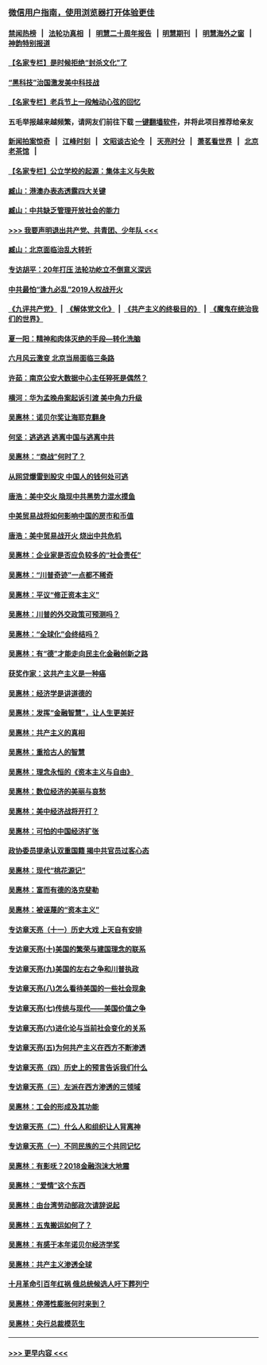 ### [微信用户指南，使用浏览器打开体验更佳](https://github.com/gfw-breaker/banned-news1/blob/master/indexes/wechat-guide.md?t=0)
#### [禁闻热榜](热点新闻.md?t=0)  &nbsp;&nbsp;|&nbsp;&nbsp; [法轮功真相](https://github.com/gfw-breaker/truth/blob/master/README.md?t=0) &nbsp;&nbsp;|&nbsp;&nbsp; [明慧二十周年报告](https://github.com/gfw-breaker/mh-reports/blob/master/README.md?t=0) &nbsp;&nbsp;|&nbsp;&nbsp;[明慧期刊](https://github.com/gfw-breaker/mh-qikan) &nbsp;&nbsp;|&nbsp;&nbsp; [明慧海外之窗](https://github.com/gfw-breaker/mh-news/blob/master/README.md?t=0) &nbsp;&nbsp;|&nbsp;&nbsp; [神韵特别报道](https://github.com/gfw-breaker/mh-news/blob/master/shenyun.md?t=0)
#### [【名家专栏】是时候拒绝“封杀文化”了](../pages/nsc423/n11814093.md?t=02141833) 
#### [“黑科技”治国激发美中科技战](../pages/nsc423/n11638056.md?t=02141833) 
#### [【名家专栏】老兵节上一段触动心弦的回忆](../pages/nsc423/n11646016.md?t=02141833) 
#### 五毛举报越来越频繁，请网友们前往下载 [一键翻墙软件](https://github.com/gfw-breaker/ssr-accounts)，并将此项目推荐给亲友
#### [新闻拍案惊奇](https://github.com/gfw-breaker/banned-news1/blob/master/pages/link4.md) &nbsp;&nbsp;|&nbsp;&nbsp; [江峰时刻](https://github.com/gfw-breaker/banned-news1/blob/master/pages/link4.md) &nbsp;&nbsp;|&nbsp;&nbsp; [文昭谈古论今](https://github.com/gfw-breaker/banned-news1/blob/master/pages/link4.md) &nbsp;&nbsp;|&nbsp;&nbsp; [天亮时分](https://github.com/gfw-breaker/banned-news1/blob/master/pages/link4.md) &nbsp;&nbsp;|&nbsp;&nbsp; [萧茗看世界](https://github.com/gfw-breaker/banned-news1/blob/master/pages/link4.md) &nbsp;&nbsp;|&nbsp;&nbsp; [北京老茶馆](https://github.com/gfw-breaker/banned-news1/blob/master/pages/link4.md) &nbsp;&nbsp;|&nbsp;&nbsp; 
#### [【名家专栏】公立学校的起源：集体主义与失败](../pages/nsc423/n11601833.md?t=02141833) 
#### [臧山：港澳办表态透露四大关键](../pages/nsc423/n11421628.md?t=02141833) 
#### [臧山：中共缺乏管理开放社会的能力](../pages/nsc423/n11407457.md?t=02141833) 
#### [>>> 我要声明退出共产党、共青团、少年队 <<<](https://github.com/begood0513/goodnews/blob/master/quit/letter.md) 
#### [臧山：北京面临治乱大转折](../pages/nsc423/n11406895.md?t=02141833) 
#### [专访胡平：20年打压 法轮功屹立不倒意义深远](../pages/nsc423/n11398800.md?t=02141833) 
#### [中共最怕“逢九必乱”2019人权战开火](../pages/nsc423/n11385248.md?t=02141833) 
#### [《九评共产党》](https://github.com/begood0513/9ping.md/blob/master/README.md) &nbsp;|&nbsp; [《解体党文化》](../../../../jtdwh.md/blob/master/README.md)  &nbsp;|&nbsp; [《共产主义的终极目的》](../../../../gczydzjmd.md/blob/master/README.md) &nbsp;|&nbsp; [《魔鬼在统治我们的世界》](../../../../mgztzwmdsj.md/blob/master/README.md) 
#### [夏一阳：精神和肉体灭绝的手段—转化洗脑](../pages/nsc423/n11368250.md?t=02141833) 
#### [六月风云激变 北京当局面临三条路](../pages/nsc423/n11313668.md?t=02141833) 
#### [许茹：南京公安大数据中心主任猝死是偶然？](../pages/nsc423/n11064744.md?t=02141833) 
#### [横河：华为孟晚舟案起诉引渡 美中角力升级](../pages/nsc423/n11027230.md?t=02141833) 
#### [吴惠林：诺贝尔奖让海耶克翻身](../pages/nsc423/n10890049.md?t=02141833) 
#### [何坚：逃逃逃 逃离中国与逃离中共](../pages/nsc423/n10592891.md?t=02141833) 
#### [吴惠林：“商战”何时了？](../pages/nsc423/n10573558.md?t=02141833) 
#### [从网贷爆雷到股灾 中国人的钱何处可逃](../pages/nsc423/n10572800.md?t=02141833) 
#### [唐浩：美中交火 隐现中共黑势力混水摸鱼](../pages/nsc423/n10544040.md?t=02141833) 
#### [中美贸易战将如何影响中国的房市和币值](../pages/nsc423/n10543697.md?t=02141833) 
#### [唐浩：美中贸易战开火 烧出中共危机](../pages/nsc423/n10540126.md?t=02141833) 
#### [吴惠林：企业家是否应负较多的“社会责任”](../pages/nsc423/n10535022.md?t=02141833) 
#### [吴惠林：“川普奇迹”一点都不稀奇](../pages/nsc423/n10512808.md?t=02141833) 
#### [吴惠林：平议“修正资本主义”](../pages/nsc423/n10495724.md?t=02141833) 
#### [吴惠林：川普的外交政策可预测吗？](../pages/nsc423/n10462387.md?t=02141833) 
#### [吴惠林：“全球化”会终结吗？](../pages/nsc423/n10452838.md?t=02141833) 
#### [吴惠林：有“德”才能走向民主化金融创新之路](../pages/nsc423/n10432292.md?t=02141833) 
#### [获奖作家：这共产主义是一种癌](../pages/nsc423/n10431541.md?t=02141833) 
#### [吴惠林：经济学是讲道德的](../pages/nsc423/n10398014.md?t=02141833) 
#### [吴惠林：发挥“金融智慧”，让人生更美好](../pages/nsc423/n10375019.md?t=02141833) 
#### [吴惠林：共产主义的真相](../pages/nsc423/n10351394.md?t=02141833) 
#### [吴惠林：重拾古人的智慧](../pages/nsc423/n10337691.md?t=02141833) 
#### [吴惠林：理念永恒的《资本主义与自由》](../pages/nsc423/n10316274.md?t=02141833) 
#### [吴惠林：数位经济的美丽与哀愁](../pages/nsc423/n10292946.md?t=02141833) 
#### [吴惠林：美中经济战将开打？](../pages/nsc423/n10258825.md?t=02141833) 
#### [吴惠林：可怕的中国经济扩张](../pages/nsc423/n10219147.md?t=02141833) 
#### [政协委员提承认双重国籍 揭中共官员过客心态](../pages/nsc423/n10208809.md?t=02141833) 
#### [吴惠林：现代“桃花源记”](../pages/nsc423/n10185234.md?t=02141833) 
#### [吴惠林：富而有德的洛克斐勒](../pages/nsc423/n10142264.md?t=02141833) 
#### [吴惠林：被诬蔑的“资本主义”](../pages/nsc423/n10124816.md?t=02141833) 
#### [专访章天亮（十一）历史大戏 上天自有安排](../pages/nsc423/n10094905.md?t=02141833) 
#### [专访章天亮(十)美国的繁荣与建国理念的联系](../pages/nsc423/n10094899.md?t=02141833) 
#### [专访章天亮(九)美国的左右之争和川普执政](../pages/nsc423/n10094889.md?t=02141833) 
#### [专访章天亮(八)怎么看待美国的一些社会现象](../pages/nsc423/n10094857.md?t=02141833) 
#### [专访章天亮(七)传统与现代——美国价值之争](../pages/nsc423/n10093140.md?t=02141833) 
#### [专访章天亮(六)进化论与当前社会变化的关系](../pages/nsc423/n10092036.md?t=02141833) 
#### [专访章天亮(五)为何共产主义在西方不断渗透](../pages/nsc423/n10083620.md?t=02141833) 
#### [专访章天亮（四）历史上的预言告诉我们什么](../pages/nsc423/n10083606.md?t=02141833) 
#### [专访章天亮（三）左派在西方渗透的三领域](../pages/nsc423/n10081115.md?t=02141833) 
#### [吴惠林：工会的形成及其功能](../pages/nsc423/n10080633.md?t=02141833) 
#### [专访章天亮（二）什么人和组织让人背离神](../pages/nsc423/n10076637.md?t=02141833) 
#### [专访章天亮（一）不同民族的三个共同记忆](../pages/nsc423/n10074188.md?t=02141833) 
#### [吴惠林：有影呒？2018金融泡沫大地震](../pages/nsc423/n10040534.md?t=02141833) 
#### [吴惠林：“爱情”这个东西](../pages/nsc423/n10019423.md?t=02141833) 
#### [吴惠林：由台湾劳动部政次请辞说起](../pages/nsc423/n9979679.md?t=02141833) 
#### [吴惠林：五鬼搬运如何了？](../pages/nsc423/n9925338.md?t=02141833) 
#### [吴惠林：有感于本年诺贝尔经济学奖](../pages/nsc423/n9871883.md?t=02141833) 
#### [吴惠林：共产主义渗透全球](../pages/nsc423/n9812748.md?t=02141833) 
#### [十月革命引百年红祸 俄总统候选人吁下葬列宁](../pages/nsc423/n9810182.md?t=02141833) 
#### [吴惠林：停滞性膨胀何时来到？](../pages/nsc423/n9764136.md?t=02141833) 
#### [吴惠林：央行总裁模范生](../pages/nsc423/n9728134.md?t=02141833) 

----
#### [ >>> 更早内容 <<< ](../indexes/nsc423-earlier.md)
